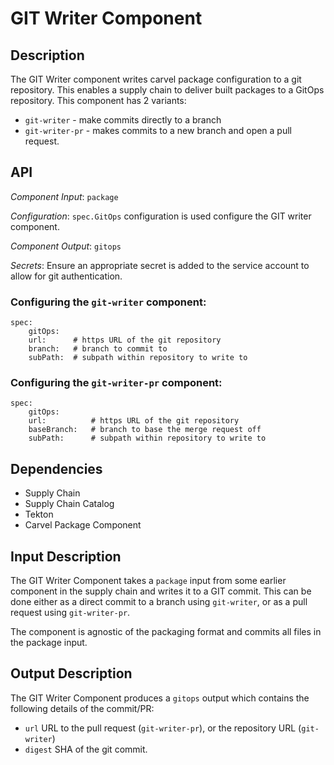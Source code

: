 # GIT Writer Component

## Description

The GIT Writer component writes carvel package configuration to a git repository. This enables a supply chain to deliver built packages to a GitOps repository. This component has 2 variants: 
 - `git-writer` - make commits directly to a branch
 - `git-writer-pr` - makes commits to a new branch and open a pull request.


## API

_Component Input_: `package`

_Configuration_: `spec.GitOps` configuration is used configure the GIT writer component.

_Component Output_: `gitops`

_Secrets_: Ensure an appropriate secret is added to the service account to allow for git authentication.

### Configuring the `git-writer` component:
```
spec:
    gitOps:
    url:      # https URL of the git repository
    branch:   # branch to commit to
    subPath:  # subpath within repository to write to
```

### Configuring the `git-writer-pr` component:
```
spec:
    gitOps:
    url:          # https URL of the git repository
    baseBranch:   # branch to base the merge request off
    subPath:      # subpath within repository to write to
```


## Dependencies

* Supply Chain
* Supply Chain Catalog
* Tekton
* Carvel Package Component

## Input Description

The GIT Writer Component takes a `package` input from some earlier component in the supply chain and writes it to a GIT commit. This can be done either as a direct commit to a branch using `git-writer`, or as a pull request using `git-writer-pr`.

The component is agnostic of the packaging format and commits all files in the package input.

## Output Description

The GIT Writer Component produces a `gitops` output which contains the following details of the commit/PR:

- `url` URL to the pull request (`git-writer-pr`), or the repository URL (`git-writer`)
- `digest` SHA of the git commit.